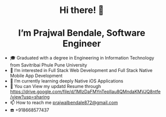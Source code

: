 <h1 align="center">
Hi there! 👋
</h1>

<h1 align="center"> I’m Prajwal Bendale, Software Engineer</h1>

- 🎓 Graduated with a degree in Engineering in Information Technology from Savitribai Phule Pune University
- 👀 I’m interested in Full Stack Web Development and Full Stack Native Mobile App Development
- 🌱 I’m currently learning deeply Native iOS Applications
- 💞️ You can View my updatd Resume through https://drive.google.com/file/d/1MlzDaFMYnTepIIau8QMndaKMVJQ8ntfe/view?usp=sharing
- 📫 How to reach me prajwalbendale872@gmail.com
- :phone: +918668577437
<!---
PrajwalBendale/PrajwalBendale is a ✨ special ✨ repository because its `README.md` (this file) appears on your GitHub profile.
You can click the Preview link to take a look at your changes.
--->
